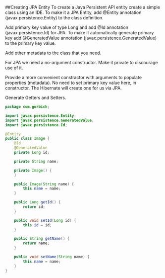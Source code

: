 ##Creating JPA Entity
To create a Java Persistent API entity create a simple class using an IDE. To make it a JPA Entity, add @Entity annotation (javax.persistence.Entity) to the class definition.

Add primary key value of type Long and add @Id annotation (javax.persistence.Id) for JPA. To make it automatically generate primary 
key add @GeneratedValue annotation (javax.persistence.GeneratedValue) to the primary key value.

Add other metadata to the class that you need.

For JPA we need a no-argument constructor. Make it private to discourage use of it.

Provide a more convenient constractor with arguments to populate properties (metadata). No need to set primary key value here, in 
constructor. The Hibernate will create one for us via JPA.

Generate Getters and Setters.
```java
package com.gorbich;

import javax.persistence.Entity;
import javax.persistence.GeneratedValue;
import javax.persistence.Id;

@Entity
public class Image {
	@Id
	@GeneratedValue
	private Long id;

	private String name;

	private Image() {
	}

	public Image(String name) {
		this.name = name;
	}

	public Long getId() {
		return id;
	}

	public void setId(Long id) {
		this.id = id;
	}

	public String getName() {
		return name;
	}

	public void setName(String name) {
		this.name = name;
	}
}
```
